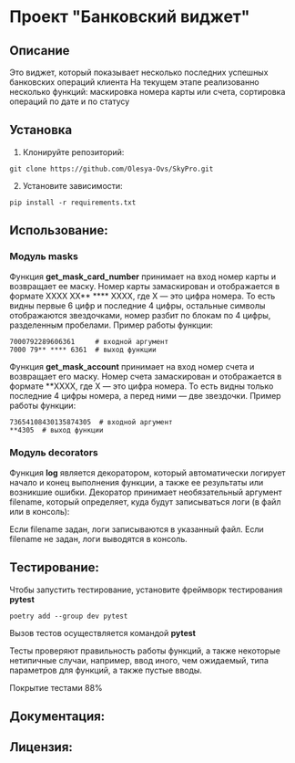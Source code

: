 # Проект "Банковский виджет"

## Описание
Это виджет, который показывает несколько последних успешных банковских операций клиента
На текущем этапе реализованно несколько функций: маскировка номера карты или счета,
сортировка операций по дате и по статусу

## Установка

1. Клонируйте репозиторий:
```
git clone https://github.com/Olesya-Ovs/SkyPro.git
```

2. Установите зависимости:
```
pip install -r requirements.txt
```
## Использование:

### Модуль masks
Функция **get_mask_card_number** принимает на вход номер карты и возвращает ее маску. Номер карты замаскирован
и отображается в формате XXXX XX** **** XXXX, где X — это цифра номера. То есть видны первые 6 цифр и последние 4 цифры,
остальные символы отображаются звездочками, номер разбит по блокам по 4 цифры, разделенным пробелами.
Пример работы функции:
```
7000792289606361     # входной аргумент
7000 79** **** 6361  # выход функции
```
Функция **get_mask_account** принимает на вход номер счета и возвращает его маску. Номер счета замаскирован и 
отображается в формате **XXXX, где X — это цифра номера. То есть видны только последние 4 цифры номера, а перед ними
— две звездочки. Пример работы функции:
```
73654108430135874305  # входной аргумент
**4305  # выход функции
```

### Модуль decorators
Функция **log** является декоратором, который автоматически логирует начало и конец выполнения функции, а также ее 
результаты или возникшие ошибки. Декоратор принимает необязательный аргумент filename, который определяет, куда будут 
записываться логи (в файл или в консоль):

Если filename задан, логи записываются в указанный файл.
Если filename не задан, логи выводятся в консоль.

## Тестирование:
Чтобы запустить тестирование, установите фреймворк тестирования **pytest**
```
poetry add --group dev pytest
```
Вызов тестов осуществляется командой **pytest**

Тесты проверяют правильность работы функций, а также некоторые нетипичные случаи, например,
ввод иного, чем ожидаемый, типа параметров для функций, а также пустые вводы.

Покрытие тестами 88%

## Документация:

## Лицензия:
